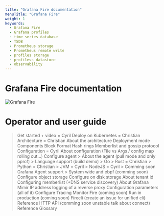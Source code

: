 ```yaml
---
title: "Grafana Fire documentation"
menuTitle: "Grafana Fire"
weight: 1
keywords:
  - Grafana Fire
  - Grafana profiles
  - time series database
  - TSDB
  - Prometheus storage
  - Prometheus remote write
  - profiles storage
  - profiless datastore
  - observability
---
```


# Grafana Fire documentation

![Grafana Fire](fire-logo.png)


# Operator and user guide

> Get started + video = Cyril
> Deploy on Kubernetes = Christian
> Architecture = Christian
  > About the architecture
  > Deployment mode
  > Components
  > Block Format
  > Hash rings
  > Memberlist and gossip protocol
> Configuration = Cyril
  > About configuration (File vs Args / config map rolling out...)
  > Configure agent
    > About the agent (pull mode and only pprof)
    > Language support (build demo)
      > Go
      > Rust = Christian
      > Python = Christian
      > JVM = Cyril
      > NodeJS = Cyril
    > Comming soon Grafana Agent support
    > System wide and ebpf (comming soon)
  > Configure object storage
  > Configure on disk storage
  > About tenant id
  > Configuring memberlist (+DNS service discovery)
  > About Grafana Mimir IP address logging of a reverse proxy
  > Configuration parameters (all of it)
  > Configure Tracing
> Monitor Fire (coming soon)
> Run in production (coming soon)
> Firecli (create an issue for unified cli)
> Reference HTTP API (comming soon unstable talk about connect)
> Reference Glossary

